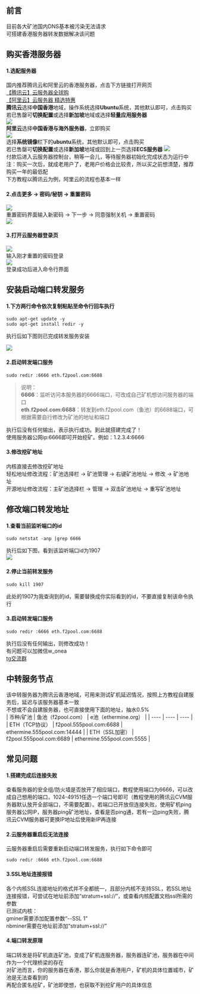 ## 前言
目前各大矿池国内DNS基本被污染无法请求  
可搭建香港服务器转发数据解决该问题
## 购买香港服务器
#### 1.选配服务器
国内推荐腾讯云和阿里云的香港服务器，点击下方链接打开网页  
<a href="https://cloud.tencent.com/act/cps/redirect?redirect=1068&cps_key=5c54c86b3f4415abe2b9de54f11937db&from=console" target="_blank">【腾讯云】云服务器全球购</a>  
<a href="https://www.aliyun.com/daily-act/ecs/activity_selection?userCode=xrpv28iz" target="_blank">【阿里云】云服务器 精选特惠</a>  
**腾讯云**选择**中国香港**地域，操作系统选择**Ubuntu**系统，其他默认即可，点击购买  
若已售罄可**切换配置**或选择**新加坡**地域或选择**轻量应用服务器**  
![](https://img2020.cnblogs.com/blog/1862911/202111/1862911-20211130111508863-1065655365.png)  
**阿里云**选择**中国香港与海外服务器**，立即购买  
![](https://img2020.cnblogs.com/blog/1862911/202111/1862911-20211130111515135-1164723545.png)  
选择**系统镜像**栏下的**ubuntu**系统，其他默认即可，点击购买  
若已售罄可**切换配置**或选择**新加坡**地域或回到上一页选择**ECS服务器** 
![](https://img2020.cnblogs.com/blog/1862911/202111/1862911-20211130111521855-44752120.png)  
付款后进入云服务器控制台，稍等一会儿，等待服务器初始化完成状态为运行中  
注：购买一次后，就成老用户了，老用户价格会比较贵，所以买之前想清楚，推荐购买一年的最低配  
下方教程以腾讯云为例，阿里云的流程也基本一样  
#### 2.点击更多 -> 密码/秘钥 -> 重置密码  
![](https://img2020.cnblogs.com/blog/1862911/202111/1862911-20211130111526432-558635387.png)  
重置密码界面输入新密码 -> 下一步 -> 同意强制关机 -> 重置密码  
![](https://img2020.cnblogs.com/blog/1862911/202111/1862911-20211130111529226-241161976.png)  
#### 3.打开云服务器登录页  
![](https://img2020.cnblogs.com/blog/1862911/202111/1862911-20211130111531437-2085908523.png)  
输入刚才重置的密码登录  
![](https://img2020.cnblogs.com/blog/1862911/202111/1862911-20211130111534013-1017324382.png)  
登录成功后进入命令行界面  
## 安装启动端口转发服务  
#### 1.下方两行命令依次复制粘贴至命令行回车执行  
```
sudo apt-get update -y
sudo apt-get install redir -y
```
执行后如下图则已完成转发服务安装  

![](https://img2020.cnblogs.com/blog/1862911/202111/1862911-20211130113825315-1626231946.png)  

#### 2.启动转发端口服务  
```
sudo redir :6666 eth.f2pool.com:6688
```
> 说明：  
> **6666**：监听访问本服务器的6666端口，可改成自己矿机想访问服务器的端口  
> **eth.f2pool.com:6688**：转发到eth.f2pool.com（鱼池）的6688端口，可根据需要自行修改为矿池的地址和端口  

执行后没有任何输出，表示执行成功。到此就搭建完成了！  
使用服务器公网ip:6666即可开始挖矿。例如：1.2.3.4:6666  
#### 3.修改挖矿地址    
内核直接去修改挖矿地址  
轻松地址修改流程：矿池选择栏 -> 矿池管理 -> 右键矿池地址 -> 修改 -> 矿池地址  
开源地址修改流程：主矿池选择栏 -> 管理 -> 双击矿池地址 -> 重写矿池地址  
## 修改端口转发地址  
#### 1.查看当前监听端口的id  
```
sudo netstat -anp |grep 6666
```
执行后如下图，看到该监听端口id为1907  
![](https://img2020.cnblogs.com/blog/1862911/202111/1862911-20211130111538901-836598323.png)  
#### 2.停止当前转发服务  
```
sudo kill 1907
```
此处的1907为我查询到的id，需要替换成你实际看到的id，不要直接复制该命令执行  
#### 3.启动转发端口服务  
```
sudo redir :6666 eth.f2pool.com:6688
```
执行后没有任何输出，则修改成功！  
有问题可以加微信w_onea  
[tg交流群](https://t.me/+jKRf0T6YgPhlNTA1)  
## 中转服务节点  
该中转服务器为腾讯云香港地域，可用来测试矿机延迟情况，按照上方教程自建服务后，延迟与该服务器基本一致  
不想或不会自建服务器，也可直接使用下面的地址，抽水0.5%  
|    币种/矿池  |   鱼池（f2pool.com）      |   e池（ethermine.org）      |
| ---- | ---- | ---- |
|   ETH（TCP协议）   |   f2pool.555pool.com:6688      |   ethermine.555pool.com:14444      |
|   ETH（SSL加密）   |   f2pool.555pool.com:6689      |   ethermine.555pool.com:5555      |
## 常见问题  
#### 1.搭建完成后连接失败  
查看服务器的安全组/防火墙是否放开了相应端口，教程使用端口为6666，可以改成自己想用的端口，1024-49151任选一个端口号即可（教程使用的腾讯云CVM服务器默认放开全部端口，不需要配置）。若端口已开放但连接失败，使用矿机ping服务器公网IP，服务器ping矿池地址，查看是否ping通，若有一边ping失败，腾讯云CVM服务器可更换IP地址后使用新IP再连接  
#### 2.云服务器重启后无法连接  
云服务器重启后需要重新启动端口转发服务，执行如下命令即可  
```
sudo redir :6666 eth.f2pool.com:6688
```
#### 3.SSL地址连接报错  
各个内核SSL连接地址的格式并不全都统一，且部分内核不支持SSL，若SSL地址连接报错，可尝试在地址前添加“stratum+ssl://”，或查看内核配置文档ssl所需的参数  
已测试内核：  
gminer需要添加配置参数“--SSL 1”  
nbminer需要在地址前添加“stratum+ssl://”  
#### 4.端口转发原理  
端口转发是将矿机直连矿池，变成了矿机连服务器，服务器连矿池，服务器在中间作为一个代理桥梁的存在  
对矿池而言，你的服务器在香港，那么你就是香港用户，矿机的具体位置城市，矿池是无法查看到的  
再配合匿名挖矿，矿池即使想，也获取不到挖矿用户的具体信息  
